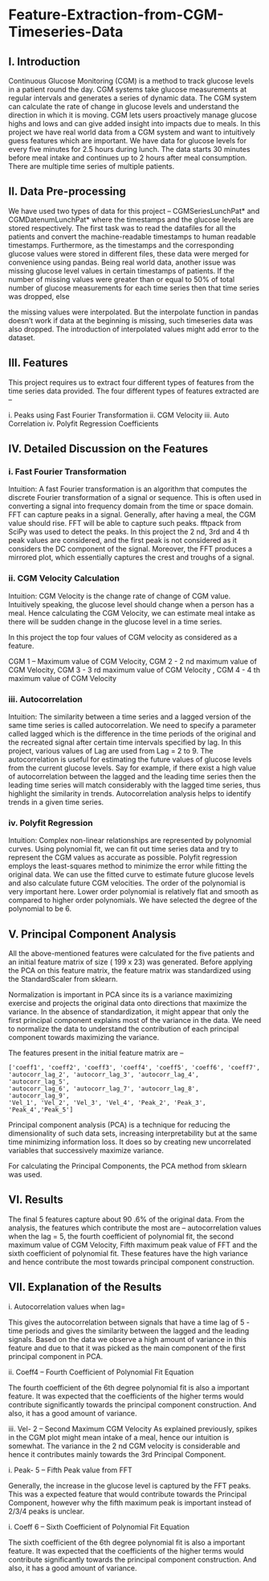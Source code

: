 # Feature-Extraction-from-CGM-Timeseries-Data

## I. Introduction

Continuous Glucose Monitoring (CGM) is a method to track glucose levels in a
patient round the day. CGM systems take glucose measurements at regular
intervals and generates a series of dynamic data. The CGM system can calculate
the rate of change in glucose levels and understand the direction in which it is
moving. CGM lets users proactively manage glucose highs and lows and can give
added insight into impacts due to meals. In this project we have real world data
from a CGM system and want to intuitively guess features which are important.
We have data for glucose levels for every five minutes for 2.5 hours during lunch.
The data starts 30 minutes before meal intake and continues up to 2 hours after
meal consumption. There are multiple time series of multiple patients.

## II. Data Pre-processing

We have used two types of data for this project – CGMSeriesLunchPat* and
CGMDatenumLunchPat* where the timestamps and the glucose levels are stored
respectively. The first task was to read the datafiles for all the patients and convert
the machine-readable timestamps to human readable timestamps. Furthermore, as
the timestamps and the corresponding glucose values were stored in different files,
these data were merged for convenience using pandas. Being real world data,
another issue was missing glucose level values in certain timestamps of patients. If
the number of missing values were greater than or equal to 50% of total number of
glucose measurements for each time series then that time series was dropped, else

the missing values were interpolated. But the interpolate function in pandas doesn’t
work if data at the beginning is missing, such timeseries data was also dropped.
The introduction of interpolated values might add error to the dataset.

## III. Features

This project requires us to extract four different types of features from the time series data provided. 
The four different types of features extracted are –

i. Peaks using Fast Fourier Transformation
ii. CGM Velocity
iii. Auto Correlation
iv. Polyfit Regression Coefficients

## IV. Detailed Discussion on the Features

### i. Fast Fourier Transformation

Intuition: A fast Fourier transformation is an algorithm that computes the
discrete Fourier transformation of a signal or sequence. This is often used in
converting a signal into frequency domain from the time or space domain.
FFT can capture peaks in a signal. Generally, after having a meal, the CGM
value should rise. FFT will be able to capture such peaks.
fftpack from SciPy was used to detect the peaks. In this project the 2 nd, 3rd and
4 th peak values are considered, and the first peak is not considered as it considers
the DC component of the signal. Moreover, the FFT produces a mirrored plot,
which essentially captures the crest and troughs of a signal.

### ii. CGM Velocity Calculation

Intuition: CGM Velocity is the change rate of change of CGM value.
Intuitively speaking, the glucose level should change when a person has a meal.
Hence calculating the CGM Velocity, we can estimate meal intake as there will
be sudden change in the glucose level in a time series.

In this project the top four values of CGM velocity as considered as a feature.

CGM 1 – Maximum value of CGM Velocity, CGM 2 - 2 nd maximum value of
CGM Velocity, CGM 3 - 3 rd maximum value of CGM Velocity , CGM 4 - 4 th
maximum value of CGM Velocity

### iii. Autocorrelation

Intuition: The similarity between a time series and a lagged version of the same
time series is called autocorrelation. We need to specify a parameter called
lagged which is the difference in the time periods of the original and the recreated
signal after certain time intervals specified by lag. In this project, various values
of Lag are used from Lag = 2 to 9.
The autocorrelation is useful for estimating the future values of glucose levels
from the current glucose levels. Say for example, if there exist a high value of
autocorrelation between the lagged and the leading time series then the leading
time series will match considerably with the lagged time series, thus highlight
the similarity in trends. Autocorrelation analysis helps to identify trends in a
given time series.

### iv. Polyfit Regression

Intuition: Complex non-linear relationships are represented by
polynomial curves. Using polynomial fit, we can fit out time series data
and try to represent the CGM values as accurate as possible. Polyfit
regression employs the least-squares method to minimize the error while
fitting the original data. We can use the fitted curve to estimate future
glucose levels and also calculate future CGM velocities. The order of the
polynomial is very important here. Lower order polynomial is relatively
flat and smooth as compared to higher order polynomials. We have
selected the degree of the polynomial to be 6.

## V. Principal Component Analysis

All the above-mentioned features were calculated for the five patients and
an initial feature matrix of size ( 199 x 23) was generated. Before applying
the PCA on this feature matrix, the feature matrix was standardized using
the StandardScaler from sklearn.

Normalization is important in PCA since its is a variance maximizing
exercise and projects the original data onto directions that maximize the
variance. In the absence of standardization, it might appear that only the first
principal component explains most of the variance in the data. We need
to normalize the data to understand the contribution of each principal
component towards maximizing the variance.

The features present in the initial feature matrix are –
~~~
['coeff1', 'coeff2', 'coeff3', 'coeff4', 'coeff5', 'coeff6', 'coeff7',
'autocorr_lag_2', 'autocorr_lag_3', 'autocorr_lag_4', 'autocorr_lag_5',
'autocorr_lag_6', 'autocorr_lag_7', 'autocorr_lag_8', 'autocorr_lag_9',
'Vel_1', 'Vel_2', 'Vel_3', 'Vel_4', 'Peak_2', 'Peak_3', 'Peak_4','Peak_5']
~~~

Principal component analysis (PCA) is a technique for reducing the
dimensionality of such data sets, increasing interpretability but at the
same time minimizing information loss. It does so by creating new
uncorrelated variables that successively maximize variance.

For calculating the Principal Components, the PCA method from sklearn
was used.

## VI. Results

The final 5 features capture about 90 .6% of the original data.
From the analysis, the features which contribute the most are –
autocorrelation values when the lag = 5, the fourth coefficient of
polynomial fit, the second maximum value of CGM Velocity, Fifth
maximum peak value of FFT and the sixth coefficient of polynomial fit.
These features have the high variance and hence contribute the most
towards principal component construction.

## VII. Explanation of the Results

i. Autocorrelation values when lag=

This gives the autocorrelation between signals that have a time lag of 5 -
time periods and gives the similarity between the lagged and the leading
signals. Based on the data we observe a high amount of variance in this
feature and due to that it was picked as the main component of the first
principal component in PCA.

ii. Coeff4 – Fourth Coefficient of Polynomial Fit
Equation

The fourth coefficient of the 6th degree polynomial fit is also a
important feature. It was expected that the coefficients of the
higher terms would contribute significantly towards the principal
component construction. And also, it has a good amount of
variance.

iii. Vel- 2 – Second Maximum CGM Velocity
As explained previously, spikes in the CGM plot might mean
intake of a meal, hence our intuition is somewhat. The variance
in the 2 nd CGM velocity is considerable and hence it contributes
mainly towards the 3rd Principal Component.

i. Peak- 5 – Fifth Peak value from FFT

Generally, the increase in the glucose level is captured by the FFT peaks.
This was a expected feature that would contribute towards the Principal
Component, however why the fifth maximum peak is important instead of
2/3/4 peaks is unclear.

i. Coeff 6 – Sixth Coefficient of Polynomial Fit
Equation

The sixth coefficient of the 6th degree polynomial fit is also a
important feature. It was expected that the coefficients of the
higher terms would contribute significantly towards the principal
component construction. And also, it has a good amount of
variance.

